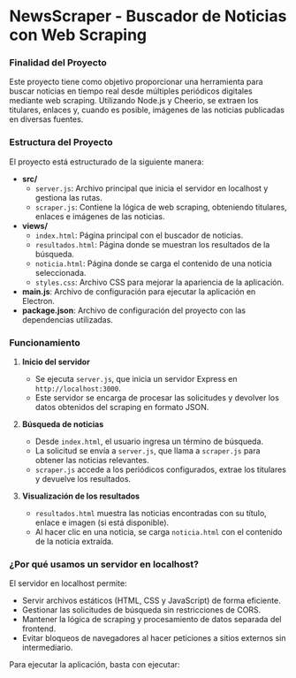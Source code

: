 # NewsScraper - Buscador de Noticias con Web Scraping

### Finalidad del Proyecto
Este proyecto tiene como objetivo proporcionar una herramienta para buscar noticias en tiempo real desde múltiples periódicos digitales mediante web scraping. Utilizando Node.js y Cheerio, se extraen los titulares, enlaces y, cuando es posible, imágenes de las noticias publicadas en diversas fuentes.

### Estructura del Proyecto
El proyecto está estructurado de la siguiente manera:

- **src/**
  - `server.js`: Archivo principal que inicia el servidor en localhost y gestiona las rutas.
  - `scraper.js`: Contiene la lógica de web scraping, obteniendo titulares, enlaces e imágenes de las noticias.
- **views/** 
  - `index.html`: Página principal con el buscador de noticias.
  - `resultados.html`: Página donde se muestran los resultados de la búsqueda.
  - `noticia.html`: Página donde se carga el contenido de una noticia seleccionada.
  - `styles.css`: Archivo CSS para mejorar la apariencia de la aplicación.
- **main.js**: Archivo de configuración para ejecutar la aplicación en Electron.
- **package.json**: Archivo de configuración del proyecto con las dependencias utilizadas.

### Funcionamiento
1. **Inicio del servidor**  
   - Se ejecuta `server.js`, que inicia un servidor Express en `http://localhost:3000`.
   - Este servidor se encarga de procesar las solicitudes y devolver los datos obtenidos del scraping en formato JSON.

2. **Búsqueda de noticias**  
   - Desde `index.html`, el usuario ingresa un término de búsqueda.
   - La solicitud se envía a `server.js`, que llama a `scraper.js` para obtener las noticias relevantes.
   - `scraper.js` accede a los periódicos configurados, extrae los titulares y devuelve los resultados.

3. **Visualización de los resultados**  
   - `resultados.html` muestra las noticias encontradas con su título, enlace e imagen (si está disponible).
   - Al hacer clic en una noticia, se carga `noticia.html` con el contenido de la noticia extraída.

### ¿Por qué usamos un servidor en localhost?
El servidor en localhost permite:
- Servir archivos estáticos (HTML, CSS y JavaScript) de forma eficiente.
- Gestionar las solicitudes de búsqueda sin restricciones de CORS.
- Mantener la lógica de scraping y procesamiento de datos separada del frontend.
- Evitar bloqueos de navegadores al hacer peticiones a sitios externos sin intermediario.

Para ejecutar la aplicación, basta con ejecutar:

